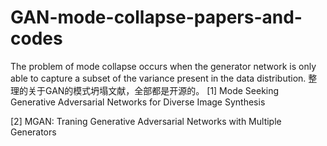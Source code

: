 # GAN-mode-collapse-papers-and-codes
The problem of mode collapse occurs when the generator network is only able to capture a subset of the variance present in the data distribution. 
整理的关于GAN的模式坍塌文献，全部都是开源的。
[1] Mode Seeking Generative Adversarial Networks for Diverse Image Synthesis

[2] MGAN: Traning  Generative Adversarial Networks with  Multiple Generators
